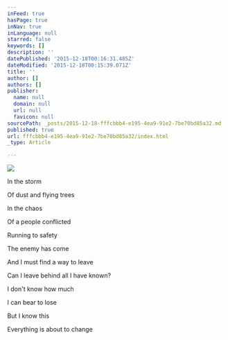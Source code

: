 ```yaml
---
inFeed: true
hasPage: true
inNav: true
inLanguage: null
starred: false
keywords: []
description: ''
datePublished: '2015-12-18T00:16:31.485Z'
dateModified: '2015-12-18T00:15:39.071Z'
title: ''
author: []
authors: []
publisher:
  name: null
  domain: null
  url: null
  favicon: null
sourcePath: _posts/2015-12-18-fffcbbb4-e195-4ea9-91e2-7be70bd85a32.md
published: true
url: fffcbbb4-e195-4ea9-91e2-7be70bd85a32/index.html
_type: Article

---
```

![](https://the-grid-user-content.s3-us-west-2.amazonaws.com/37605585-5b60-490a-8688-08c7057bf37c.jpg)

In the storm

Of dust and flying trees

In the chaos

Of a people conflicted

Running to safety

The enemy has come

And I must find a way to leave

Can I leave behind all I have known?

I don't know how much

I can bear to lose

But I know this

Everything is about to change